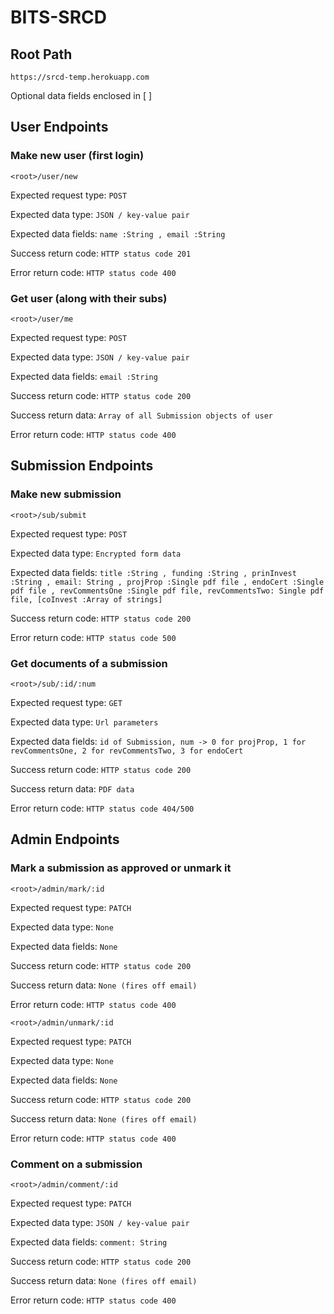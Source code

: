 # BITS-SRCD

## Root Path

`https://srcd-temp.herokuapp.com`

Optional data fields enclosed in [  ]

## User Endpoints

### Make new user (first login)

`<root>/user/new`

Expected request type: `POST`

Expected data type: `JSON / key-value pair`

Expected data fields: `name :String , email :String`

Success return code: `HTTP status code 201`

Error return code: `HTTP status code 400`

### Get user (along with their subs)

`<root>/user/me`

Expected request type: `POST`

Expected data type: `JSON / key-value pair`

Expected data fields: `email :String`

Success return code: `HTTP status code 200`

Success return data: `Array of all Submission objects of user`

Error return code: `HTTP status code 400`

## Submission Endpoints

### Make new submission

`<root>/sub/submit`

Expected request type: `POST`

Expected data type: `Encrypted form data`

Expected data fields: `title :String , funding :String , prinInvest :String , email: String , projProp :Single pdf file , endoCert :Single pdf file , revCommentsOne :Single pdf file, revCommentsTwo: Single pdf file, [coInvest :Array of strings]`

Success return code: `HTTP status code 200`

Error return code: `HTTP status code 500`

### Get documents of a submission

`<root>/sub/:id/:num`

Expected request type: `GET`

Expected data type: `Url parameters`

Expected data fields: `id of Submission, num -> 0 for projProp, 1 for revCommentsOne, 2 for revCommentsTwo, 3 for endoCert`

Success return code: `HTTP status code 200`

Success return data: `PDF data`

Error return code: `HTTP status code 404/500`

## Admin Endpoints

### Mark a submission as approved or unmark it

`<root>/admin/mark/:id`

Expected request type: `PATCH`

Expected data type: `None`

Expected data fields: `None`

Success return code: `HTTP status code 200`

Success return data: `None (fires off email)`

Error return code: `HTTP status code 400`

`<root>/admin/unmark/:id`

Expected request type: `PATCH`

Expected data type: `None`

Expected data fields: `None`

Success return code: `HTTP status code 200`

Success return data: `None (fires off email)`

Error return code: `HTTP status code 400`

### Comment on a submission

`<root>/admin/comment/:id`

Expected request type: `PATCH`

Expected data type: `JSON / key-value pair`

Expected data fields: `comment: String`

Success return code: `HTTP status code 200`

Success return data: `None (fires off email)`

Error return code: `HTTP status code 400`
